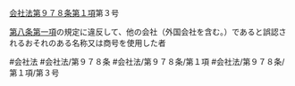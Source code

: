 [会社法第９７８条第１項](会社法＿＿＿＿第９７８条第１項)第３号

[第八条第一項](会社法＿＿＿＿第８条第１項)の規定に違反して、他の会社（外国会社を含む。）であると誤認されるおそれのある名称又は商号を使用した者


#会社法
#会社法/第９７８条
#会社法/第９７８条/第１項
#会社法/第９７８条/第１項/第３号
